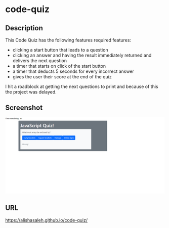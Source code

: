 # code-quiz

## Description
 
This Code Quiz has the following features required features:

* clicking a start button that leads to a question
* clicking an answer and having the result immediately returned and delivers the next question
* a timer that starts on click of the start button
* a timer that deducts 5 seconds for every incorrect answer
* gives the user their score at the end of the quiz

I hit a roadblock at getting the next questions to print and because of this the project was delayed.

## Screenshot

![code quiz](./code-quiz-screenshot.png)

## URL 

https://alishasaleh.github.io/code-quiz/